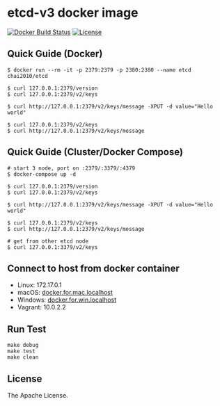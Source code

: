 # etcd-v3 docker image

[![Docker Build Status](https://img.shields.io/docker/build/chai2010/etcd.svg)](https://hub.docker.com/r/chai2010/etcd/)
[![License](http://img.shields.io/badge/license-apache%20v2-blue.svg)](https://github.com/openpitrix/openpitrix/blob/master/LICENSE)

## Quick Guide (Docker)

```shell
$ docker run --rm -it -p 2379:2379 -p 2380:2380 --name etcd chai2010/etcd

$ curl 127.0.0.1:2379/version
$ curl 127.0.0.1:2379/v2/keys

$ curl http://127.0.0.1:2379/v2/keys/message -XPUT -d value="Hello world"

$ curl 127.0.0.1:2379/v2/keys
$ curl http://127.0.0.1:2379/v2/keys/message
```

## Quick Guide (Cluster/Docker Compose)

```shell
# start 3 node, port on :2379/:3379/:4379
$ docker-compose up -d

$ curl 127.0.0.1:2379/version
$ curl 127.0.0.1:2379/v2/keys

$ curl http://127.0.0.1:2379/v2/keys/message -XPUT -d value="Hello world"

$ curl 127.0.0.1:2379/v2/keys
$ curl http://127.0.0.1:2379/v2/keys/message

# get from other etcd node
$ curl 127.0.0.1:3379/v2/keys
```

## Connect to host from docker container

- Linux: 172.17.0.1
- macOS: [docker.for.mac.localhost](https://docs.docker.com/docker-for-mac/networking/)
- Windows: [docker.for.win.localhost](https://docs.docker.com/docker-for-windows/release-notes/)
- Vagrant: 10.0.2.2

<!--
https://stackoverflow.com/questions/45461017/connect-to-host-mongodb-from-docker-container

https://stackoverflow.com/questions/33777041/why-10-0-2-2-was-not-there-with-running-ifconfig
https://www.douban.com/group/topic/15558388/
-->

## Run Test

```
make debug
make test
make clean
```

## License

The Apache License.
